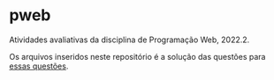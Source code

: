 # pweb

Atividades avaliativas da disciplina de Programação Web, 2022.2.

Os arquivos inseridos neste repositório é a solução das questões para [essas questões](https://sites.google.com/view/fabricio10/p%C3%A1gina-inicial/cursos/pweb).
